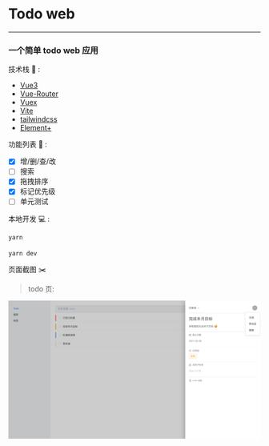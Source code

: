 # Todo web

---
### 一个简单 todo web 应用

技术栈 🔨 :
- [Vue3](https://vue3js.cn/docs/zh)
- [Vue-Router](https://next.router.vuejs.org/guide/)
- [Vuex](https://next.vuex.vuejs.org/)
- [Vite](https://vitejs.dev/)
- [tailwindcss](https://tailwindcss.com/)
- [Element+](https://element-plus.gitee.io/#/zh-CN)

功能列表 🌟 :
- [x] 增/删/查/改
- [ ] 搜索
- [x] 拖拽排序
- [x] 标记优先级
- [ ] 单元测试

本地开发 💻 :
```
yarn

yarn dev
```

页面截图 ✂️ 
> todo 页: 

![todo 页](./src/assets/todo_screenshot.png)
